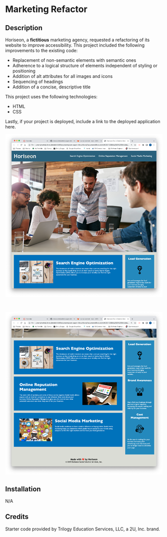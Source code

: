 # Marketing Refactor

## Description 

Horiseon, a **fictitious** marketing agency, requested a refactoring of its website to improve accessibility. This project included the following improvements to the existing code:
* Replacement of non-semantic elements with semantic ones
* Adherence to a logical structure of elements independent of styling or positioning
* Addition of alt attributes for all images and icons
* Sequencing of headings
* Addition of a concise, descriptive title

This project uses the following technologies:
* HTML
* CSS

Lastly, if your project is deployed, include a link to the deployed application here.

![screenshot of Horiseon website][def2]

<br />

![screenshot of Horiseon website][def]

## Installation

N/A

## Credits

Starter code provided by Trilogy Education Services, LLC, a 2U, Inc. brand.

[def]: ./Assets/images/Horiseon2.png
[def2]: ./Assets/images/Horiseon1.png